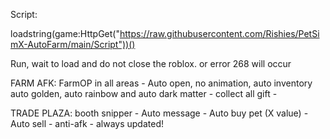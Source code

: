 Script:

loadstring(game:HttpGet("https://raw.githubusercontent.com/Rishies/PetSimX-AutoFarm/main/Script"))()

Run, wait to load and do not close the roblox. or error 268 will occur

FARM AFK: FarmOP in all areas - Auto open, no animation, auto inventory auto golden, auto rainbow and auto dark matter - collect all gift -

TRADE PLAZA: booth snipper - Auto message - Auto buy pet (X value) - Auto sell - anti-afk -
always updated!

